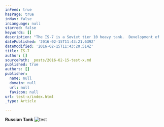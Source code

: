 ```yaml
---
inFeed: true
hasPage: true
inNav: false
inLanguage: null
starred: false
keywords: []
description: "The IS-7 is a Soviet tier 10 heavy tank.  Development of the IS-7 started in the spring of 1945. Prototypes successfully underwent trials in 1946 and 1947. However, the IS-7 never saw mass production.  With it's well angled \"pike-nose\" frontal armor layout and a rounded, highly sloped turret front, the IS-7 is one of the toughest nuts to crack when engaged from the front. If positioned behind a piece of cover which shields it's lower glacis plate, it becomes a hardened object with so few weak points that successfully damaging the tank turns into a most frustrating experience. Therein lies a weakness, however - the IS-7 cannot angle it's armor, because if it does, the sloping of the frontal plate will become significantly worsened and enable most guns to punch through with relative ease. The side armor of the tank is comprised of spaced plates which are not only small but angled as well, making even perfectly landed shots to the hull's midsection fail to do any sort of damage at times. The rear armor is quite thin, however, and will rarely deflect even lower tier guns. The IS-7 mounts a very potent 130mm S-70 naval cannon as it's main gun. While it's potentially high penetration values and damage output can seem quite formidable, the gun itself is largely inaccurate, has a very long aiming time, takes awhile to load and is actually much less effective than it seems. Nevertheless, at close and medium ranges the gun can still inflict very serious damage. Sustainability of said damage is difficult, though, due to the aforementioned long reload and aim times.  When compared to it's Soviet counterpart, the IS-4, the IS-7 instantly feels more responsive and agile. It has a higher top speed and can change direction with much greater ease. The IS-7 also isn't quite as well rounded as the IS-4, relying mostly on it's incredible frontal armor to deflect and absorb incoming damage as opposed to the IS-4's effective all-around hull armor. Due to the side armor's spaced layout, however, side scraping is a very viable tactic and should be utilized when possible. The 130mm gun is not as accurate, though more damaging, as the 122mm gun of the IS-4 and will not handle as well either. Overall, the IS-7 is definitely an up-close-and-personal fighter and should be used as such. Your teammates will rely on you to take and deflect the majority of incoming fire while they in turn support your advance and use their (hopefully) more accurate guns to assist in whittling down the enemy team. Expect to do some heavy lifting when driving the IS-7 and use it's key advantages to fight on your own terms and dictate the flow of the battle, improving your performance and probability of success.   The IS-7 marks the end of its Soviet heavy line."
datePublished: '2016-02-15T11:43:21.639Z'
dateModified: '2016-02-15T11:43:20.514Z'
title: IS-7
author: []
sourcePath: _posts/2016-02-15-test-x.md
published: true
authors: []
publisher:
  name: null
  domain: null
  url: null
  favicon: null
url: test-x/index.html
_type: Article

---
```

**Russian Tank**
![test](https://s3-us-west-2.amazonaws.com/the-grid-img/p/09a75b6ee273bc681278a6ce6e9c4ffcc109a818.png)